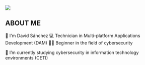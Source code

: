 <img src="https://imgur.com/PGBECbO.png">

## ABOUT ME

👦 I'm David Sánchez
💻 Technician in Multi-platform Applications Development (DAM)
👨‍💻​ Beginner in the field of cybersecurity

🌱 I’m currently studying cybersecurity in information technology environments (CETI)
